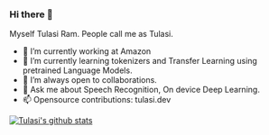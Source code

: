 ### Hi there 👋

Myself Tulasi Ram. People call me as Tulasi.

- 🔭 I’m currently working at Amazon
- 🌱 I’m currently learning tokenizers and Transfer Learning using pretrained Language Models.
- 👯 I’m always open to collaborations.
- 💬 Ask me about Speech Recognition, On device Deep Learning.
- 📫 Opensource contributions: tulasi.dev 

[![Tulasi's github stats](https://github-readme-stats.vercel.app/api?username=tulasiram58827&count_private=true&show_icons=true&theme=cobalt)](https://github.com/tulasiram58827/github-readme-stats)
